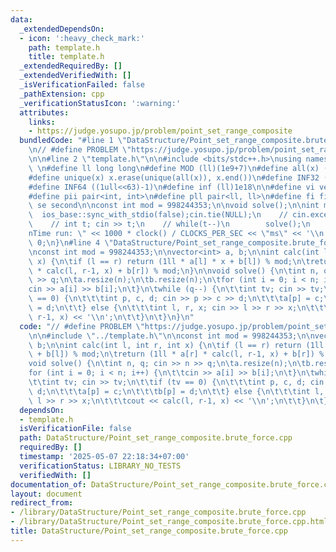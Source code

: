 ```yaml
---
data:
  _extendedDependsOn:
  - icon: ':heavy_check_mark:'
    path: template.h
    title: template.h
  _extendedRequiredBy: []
  _extendedVerifiedWith: []
  _isVerificationFailed: false
  _pathExtension: cpp
  _verificationStatusIcon: ':warning:'
  attributes:
    links:
    - https://judge.yosupo.jp/problem/point_set_range_composite
  bundledCode: "#line 1 \"DataStructure/Point_set_range_composite.brute_force.cpp\"\
    \n// #define PROBLEM \"https://judge.yosupo.jp/problem/point_set_range_composite\"\
    \n\n#line 2 \"template.h\"\n\n#include <bits/stdc++.h>\nusing namespace std;\n\
    \ \n#define ll long long\n#define MOD (ll)(1e9+7)\n#define all(x) (x).begin(),(x).end()\n\
    #define unique(x) x.erase(unique(all(x)), x.end())\n#define INF32 ((1ull<<31)-1)\n\
    #define INF64 ((1ull<<63)-1)\n#define inf (ll)1e18\n\n#define vi vector<int>\n\
    #define pii pair<int, int>\n#define pll pair<ll, ll>\n#define fi first\n#define\
    \ se second\n\nconst int mod = 998244353;\n\nvoid solve();\n\nint main(){\n  \
    \  ios_base::sync_with_stdio(false);cin.tie(NULL);\n    // cin.exceptions(cin.failbit);\n\
    \    // int t; cin >> t;\n    // while(t--)\n        solve();\n    cerr << \"\\\
    nTime run: \" << 1000 * clock() / CLOCKS_PER_SEC << \"ms\" << '\\n';\n    return\
    \ 0;\n}\n#line 4 \"DataStructure/Point_set_range_composite.brute_force.cpp\"\n\
    \nconst int mod = 998244353;\n\nvector<int> a, b;\n\nint calc(int l, int r, int\
    \ x) {\n\tif (l == r) return (1ll * a[l] * x + b[l]) % mod;\n\treturn (1ll * a[r]\
    \ * calc(l, r-1, x) + b[r]) % mod;\n}\n\nvoid solve() {\n\tint n, q; cin >> n\
    \ >> q;\n\ta.resize(n);\n\tb.resize(n);\n\tfor (int i = 0; i < n; i++) {\n\t\t\
    cin >> a[i] >> b[i];\n\t}\n\twhile (q--) {\n\t\tint tv; cin >> tv;\n\t\tif (tv\
    \ == 0) {\n\t\t\tint p, c, d; cin >> p >> c >> d;\n\t\t\ta[p] = c;\n\t\t\tb[p]\
    \ = d;\n\t\t} else {\n\t\t\tint l, r, x; cin >> l >> r >> x;\n\t\t\tcout << calc(l,\
    \ r-1, x) << '\\n';\n\t\t}\n\t}\n}\n"
  code: "// #define PROBLEM \"https://judge.yosupo.jp/problem/point_set_range_composite\"\
    \n\n#include \"../template.h\"\n\nconst int mod = 998244353;\n\nvector<int> a,\
    \ b;\n\nint calc(int l, int r, int x) {\n\tif (l == r) return (1ll * a[l] * x\
    \ + b[l]) % mod;\n\treturn (1ll * a[r] * calc(l, r-1, x) + b[r]) % mod;\n}\n\n\
    void solve() {\n\tint n, q; cin >> n >> q;\n\ta.resize(n);\n\tb.resize(n);\n\t\
    for (int i = 0; i < n; i++) {\n\t\tcin >> a[i] >> b[i];\n\t}\n\twhile (q--) {\n\
    \t\tint tv; cin >> tv;\n\t\tif (tv == 0) {\n\t\t\tint p, c, d; cin >> p >> c >>\
    \ d;\n\t\t\ta[p] = c;\n\t\t\tb[p] = d;\n\t\t} else {\n\t\t\tint l, r, x; cin >>\
    \ l >> r >> x;\n\t\t\tcout << calc(l, r-1, x) << '\\n';\n\t\t}\n\t}\n}"
  dependsOn:
  - template.h
  isVerificationFile: false
  path: DataStructure/Point_set_range_composite.brute_force.cpp
  requiredBy: []
  timestamp: '2025-05-07 22:18:34+07:00'
  verificationStatus: LIBRARY_NO_TESTS
  verifiedWith: []
documentation_of: DataStructure/Point_set_range_composite.brute_force.cpp
layout: document
redirect_from:
- /library/DataStructure/Point_set_range_composite.brute_force.cpp
- /library/DataStructure/Point_set_range_composite.brute_force.cpp.html
title: DataStructure/Point_set_range_composite.brute_force.cpp
---
```

